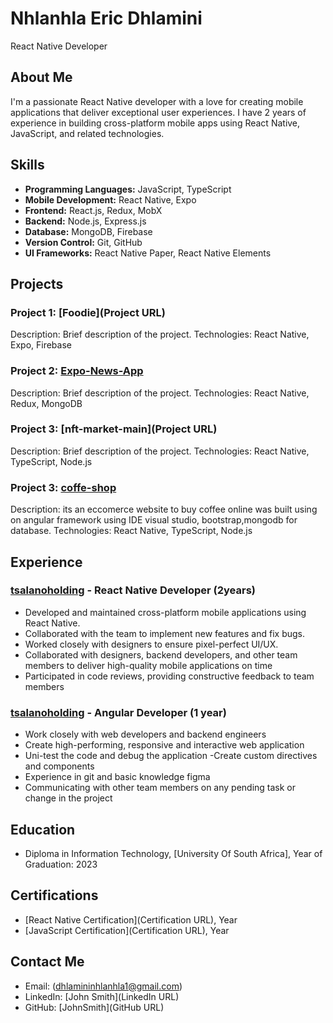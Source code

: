 # Nhlanhla Eric Dhlamini
React Native Developer

## About Me
I'm a passionate React Native developer with a love for creating mobile applications that deliver exceptional user experiences. I have 2 years of experience in building cross-platform mobile apps using React Native, JavaScript, and related technologies.

## Skills
- **Programming Languages:** JavaScript, TypeScript
- **Mobile Development:** React Native, Expo
- **Frontend:** React.js, Redux, MobX
- **Backend:** Node.js, Express.js
- **Database:** MongoDB, Firebase
- **Version Control:** Git, GitHub
- **UI Frameworks:** React Native Paper, React Native Elements

## Projects
### Project 1: [Foodie](Project URL)
Description: Brief description of the project.
Technologies: React Native, Expo, Firebase

### Project 2: [Expo-News-App](https://github.com/imrohit007/React-Native-Expo-News-App.git)
Description: Brief description of the project.
Technologies: React Native, Redux, MongoDB

### Project 3: [nft-market-main](Project URL)
Description: Brief description of the project.
Technologies: React Native, TypeScript, Node.js

### Project 3: [coffe-shop](https://coffeeshop-n4ny.onrender.com/productsList)
Description: its an eccomerce website to buy coffee online was built using on angular framework using IDE visual studio, bootstrap,mongodb for database.
Technologies: React Native, TypeScript, Node.js

## Experience
### [tsalanoholding](wwww.tsalanoholdings.co.za) - React Native Developer (2years)
- Developed and maintained cross-platform mobile applications using React Native.
- Collaborated with the team to implement new features and fix bugs.
- Worked closely with designers to ensure pixel-perfect UI/UX.
-  Collaborated with designers, backend developers, and other team members to deliver high-quality mobile applications on time 
- Participated in code reviews, providing constructive feedback to team members 

### [tsalanoholding](www.tsalanoholdings.coz.za) - Angular Developer (1 year)
- Work closely with web developers and backend engineers 
- Create high-performing, responsive and interactive web application 
- Uni-test the code and debug the application 
-Create custom directives and components 
- Experience in git  and basic knowledge figma 
- Communicating with other team members on any pending task or change in the project 

## Education
- Diploma in Information Technology, [University Of South Africa], Year of Graduation: 2023

## Certifications
- [React Native Certification](Certification URL), Year
- [JavaScript Certification](Certification URL), Year

## Contact Me
- Email: (dhlamininhlanhla1@gmail.com)
- LinkedIn: [John Smith](LinkedIn URL)
- GitHub: [JohnSmith](GitHub URL)
